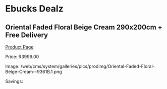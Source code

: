
# Ebucks Dealz
## Oriental Faded Floral Beige Cream 290x200cm + Free Delivery
[Product Page](https://www.ebucks.com/web/shop/productSelected.do?prodId=1210472663&catId=1209942745)

Price: R3999.00

Image: /web/cms/system/galleries/pics/prodimg/Oriental-Faded-Floral-Beige-Cream--9361B.1.png

Savings: 


	